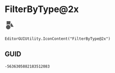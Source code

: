 # FilterByType@2x
![](/img/FilterByType@2x.png)

``` CSharp
EditorGUIUtility.IconContent("FilterByType@2x")
```
## GUID
```
-5636305882183512083
```
